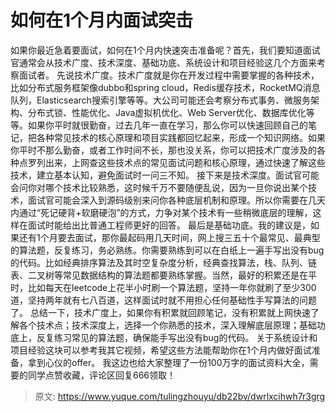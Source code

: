 # 如何在1个月内面试突击

如果你最近急着要面试，如何在1个月内快速突击准备呢？首先，我们要知道面试官通常会从技术广度、技术深度、基础功底、系统设计和项目经验这几个方面来考察面试者。
先说技术广度。技术广度就是你在开发过程中需要掌握的各种技术，比如分布式服务框架像dubbo和spring cloud，Redis缓存技术，RocketMQ消息队列，Elasticsearch搜索引擎等等。大公司可能还会考察分布式事务、微服务架构、分布式锁、性能优化、Java虚拟机优化、Web Server优化、数据库优化等等。如果你平时就很勤奋，过去几年一直在学习，那么你可以快速回顾自己的笔记，把各种常见技术的核心原理和项目实践都回忆起来，形成一个知识网络。如果你平时不那么勤奋，或者工作时间不长，那也没关系，你可以把技术广度涉及的各种点罗列出来，上网查这些技术点的常见面试问题和核心原理，通过快速了解这些技术，建立基本认知，避免面试时一问三不知。
接下来是技术深度。面试官可能会问你对哪个技术比较熟悉，这时候千万不要随便乱说，因为一旦你说出某个技术，面试官可能会深入到源码级别来问你各种底层机制和原理。所以你需要在几天内通过“死记硬背+软磨硬泡”的方式，力争对某个技术有一些稍微底层的理解，这样在面试时能给出比普通工程师更好的回答。
最后是基础功底。我的建议是，如果还有1个月要去面试，那你最起码用几天时间，网上搜三五十个最常见、最典型的算法题，反复练习，务必熟练。你需要熟练到可以在白纸上一遍手写出没有bug的代码。比如经典排序算法及其时空复杂度分析，经典查找算法，栈、队列、链表、二叉树等常见数据结构的算法题都要熟练掌握。当然，最好的积累还是在平时，比如每天在leetcode上花半小时刷一个算法题，坚持一年你就刷了至少300道，坚持两年就有七八百道，这样面试时就不用担心任何基础性手写算法的问题了。
总结一下，技术广度上，如果你有积累就回顾笔记，没有积累就上网快速了解各个技术点；技术深度上，选择一个你熟悉的技术，深入理解底层原理；基础功底上，反复练习常见的算法题，确保能手写出没有bug的代码。
关于系统设计和项目经验这块可以参考我其它视频，希望这些方法能帮助你在1个月内做好面试准备，拿到心仪的offer。
我这边也给大家整理了一份100万字的面试资料大全，需要的同学点赞收藏，评论区回复666领取！


> 原文: <https://www.yuque.com/tulingzhouyu/db22bv/dwrlxcihwh7r3grg>